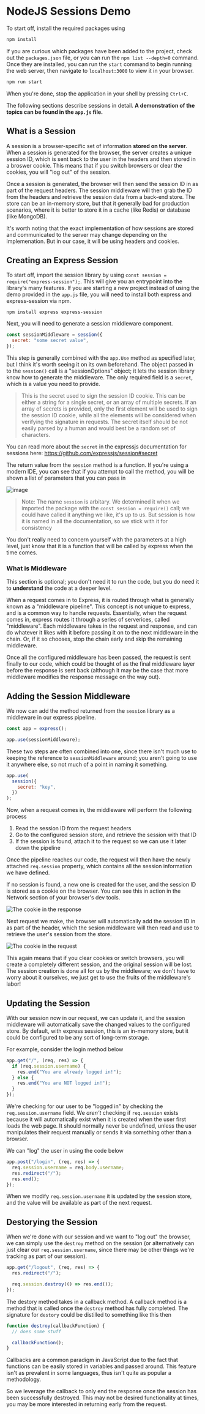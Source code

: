 # NodeJS Sessions Demo

To start off, install the required packages using

```bash
npm install
```

If you are curious which packages have been added to the project, check out the `packages.json` file, or you can run the `npm list --depth=0` command. Once they are installed, you can run the `start` command to begin running the web server, then navigate to `localhost:3000` to view it in your browser.

```bash
npm run start
```

When you're done, stop the application in your shell by pressing `Ctrl+C`.

The following sections describe sessions in detail. **A demonstration of the topics can be found in the `app.js` file.**

## What is a Session

A session is a browser-specific set of information **stored on the server**. When a session is generated for the browser, the server creates a unique session ID, which is sent back to the user in the headers and then stored in a broswer cookie. This means that if you switch browsers or clear the cookies, you will "log out" of the session.

Once a session is generated, the browser will then send the session ID in as part of the request headers. The session middleware will then grab the ID from the headers and retrieve the session data from a back-end store. The store can be an in-memory store, but that it generally bad for production scenarios, where it is better to store it in a cache (like Redis) or database (like MongoDB).

It's worth noting that the exact implementation of how sessions are stored and communicated to the server may change depending on the implemenation. But in our case, it will be using headers and cookies.

## Creating an Express Session

To start off, import the session library by using `const session = require("express-session");`. This will give you an entrypoint into the library's many features. If you are starting a new project instead of using the demo provided in the `app.js` file, you will need to install both express and express-session via npm.

```
npm install express express-session
```

Next, you will need to generate a session middleware component.

```js
const sessionMiddleware = session({
  secret: "some secret value",
});
```

This step is generally combined with the `app.Use` method as specified later, but I think it's worth seeing it on its own beforehand. The object passed in to the `session()` call is a "sessionOptions" object; it lets the session library know how to generate the middleware. The only required field is a `secret`, which is a value you need to provide.

> This is the secret used to sign the session ID cookie. This can be either a string for a single secret, or an array of multiple secrets. If an array of secrets is provided, only the first element will be used to sign the session ID cookie, while all the elements will be considered when verifying the signature in requests. The secret itself should be not easily parsed by a human and would best be a random set of characters.

You can read more about the `secret` in the expressjs documentation for sessions here: https://github.com/expressjs/session#secret

The return value from the `session` method is a function. If you're using a modern IDE, you can see that if you attempt to call the method, you will be shown a list of parameters that you can pass in

![image](https://i.imgur.com/g8wqlId.png)

> Note: The name `session` is arbitary. We determined it when we imported the package with the `const session = require()` call; we could have called it anything we like, it's up to us. But session is how it is named in all the documentation, so we stick with it for consistency

You don't really need to concern yourself with the parameters at a high level, just know that it is a function that will be called by express when the time comes.

### What is Middleware

This section is optional; you don't need it to run the code, but you do need it to **understand** the code at a deeper level.

When a request comes in to Express, it is routed through what is generally known as a "middleware pipeline". This concept is not unique to express, and is a common way to handle requests. Essentially, when the request comes in, express routes it through a series of serverices, called "middleware". Each middleware takes in the request and response, and can do whatever it likes with it before passing it on to the next middleware in the chain. Or, if it so chooses, stop the chain early and skip the remaining middleware.

Once all the configured middleware has been passed, the request is sent finally to our code, which could be thought of as the final middleware layer before the response is sent back (although it may be the case that more middleware modifies the response message on the way out).

## Adding the Session Middleware

We now can add the method returned from the `session` library as a middleware in our express pipeline.

```js
const app = express();

app.use(sessionMiddleware);
```

These two steps are often combined into one, since there isn't much use to keeping the reference to `sessionMiddleware` around; you aren't going to use it anywhere else, so not much of a point in naming it something.

```js
app.use(
  session({
    secret: "key",
  })
);
```

Now, when a request comes in, the middleware will perform the following process

1. Read the session ID from the request headers
2. Go to the configured session store, and retrieve the session with that ID
3. If the session is found, attach it to the request so we can use it later down the pipeline

Once the pipeline reaches our code, the request will then have the newly attached `req.session` property, which contains all the session information we have defined.

If no session is found, a new one is created for the user, and the session ID is stored as a cookie on the browser. You can see this in action in the Network section of your browser's dev tools.

![The cookie in the response](https://i.imgur.com/r4U3S99.png)

Next request we make, the browser will automatically add the session ID in as part of the header, which the sesion middleware will then read and use to retrieve the user's session from the store.

![The cookie in the request](https://i.imgur.com/qaNxf7v.png)

This again means that if you clear cookies or switch browsers, you will create a completely different session, and the original session will be lost. The session creation is done all for us by the middleware; we don't have to worry about it ourselves, we just get to use the fruits of the middleware's labor!

## Updating the Session

With our session now in our request, we can update it, and the session middleware will automatically save the changed values to the configured store. By default, with express session, this is an in-memory store, but it could be configured to be any sort of long-term storage.

For example, consider the login method below

```js
app.get("/", (req, res) => {
  if (req.session.username) {
    res.end("You are already logged in!");
  } else {
    res.end("You are NOT logged in!");
  }
});
```

We're checking for our user to be "logged in" by checking the `req.session.username` field. We _aren't_ checking if `req.session` exists because it will automatically exist when it is created when the user first loads the web page. It should normally never be undefined, unless the user manipulates their request manually or sends it via something other than a browser.

We can "log" the user in using the code below

```js
app.post("/login", (req, res) => {
  req.session.username = req.body.username;
  res.redirect("/");
  res.end();
});
```

When we modify `req.session.username` it is updated by the session store, and the value will be available as part of the next request.

## Destorying the Session

When we're done with our session and we want to "log out" the browser, we can simply use the `destroy` method on the session (or alternatively can just clear our `req.session.username`, since there may be other things we're tracking as part of our session).

```js
app.get("/logout", (req, res) => {
  res.redirect("/");

  req.session.destroy(() => res.end());
});
```

The destory method takes in a callback method. A callback method is a method that is called once the `destroy` method has fully completed. The signature for `destory` could be distilled to something like this then

```js
function destroy(callbackFunction) {
  // does some stuff

  callbackFunction();
}
```

Callbacks are a common paradigm in JavaScript due to the fact that functions can be easily stored in variables and passed around. This feature isn't as prevalent in some languages, thus isn't quite as popular a methodology.

So we leverage the callback to only end the response once the session has been successfully destroyed. This may not be desired functionality at times, you may be more interested in returning early from the request.
